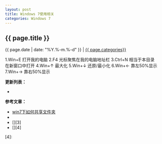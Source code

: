 ```yaml
---
layout: post
title: Windows 7使用相关
categories: Windows 7
---
```


## {{ page.title }}

{{ page.date | date: "%Y.%-m.%-d" }} | <a href="/archive#{{ page.categories }}">{{ page.categories}}</a>

1.Win+E 打开我的电脑
2.F4 光标聚焦在我的电脑地址栏
3.Ctrl+N 相当于本目录在新窗口中打开
4.Win+↑ 最大化
5.Win+↓ 还原/最小化
6.Win+← 靠左50%显示
7.Win+→ 靠右50%显示


**更新列表：**

*



**参考文章：**

* [win7下如何共享文件夹][1]
* [][2]
* [][3]
* [][4]


[1]: https://jingyan.baidu.com/article/e2284b2b621dece2e6118d8a.html
[2]: 
[3]: 
[4]: 